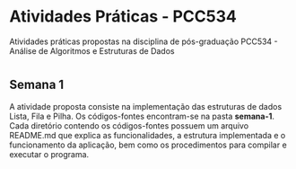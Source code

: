 # Atividades Práticas - PCC534
Atividades práticas propostas na disciplina de pós-graduação PCC534 - Análise de Algoritmos e Estruturas de Dados

#

## Semana 1

A atividade proposta consiste na implementação das estruturas de dados Lista, Fila e Pilha. Os códigos-fontes encontram-se na pasta **semana-1**.<br>
Cada diretório contendo os códigos-fontes possuem um arquivo README.md que explica as funcionalidades, a estrutura implementada e o funcionamento da aplicação, bem como os procedimentos para compilar e executar o programa.
